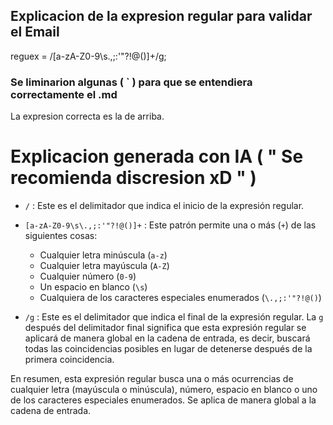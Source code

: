 ## Explicacion de la expresion regular para validar el Email

reguex = /[a-zA-Z0-9\s\.,;:'"?!@()]+/g;

### Se liminarion algunas  ( ` ) para que se entendiera correctamente el .md

La expresion correcta es la de arriba.

# Explicacion generada con IA ( " Se recomienda discresion xD " )

- `/` : Este es el delimitador que indica el inicio de la expresión regular.

- `[a-zA-Z0-9\s\.,;:'"?!@()]+` : Este patrón permite una o más (`+`) de las siguientes cosas:
  - Cualquier letra minúscula (`a-z`)
  - Cualquier letra mayúscula (`A-Z`)
  - Cualquier número (`0-9`)
  - Un espacio en blanco (`\s`)
  - Cualquiera de los caracteres especiales enumerados (`\.,;:'"?!@()`)

- `/g` : Este es el delimitador que indica el final de la expresión regular. La `g` después del delimitador final significa que esta expresión regular se aplicará de manera global en la cadena de entrada, es decir, buscará todas las coincidencias posibles en lugar de detenerse después de la primera coincidencia.

En resumen, esta expresión regular busca una o más ocurrencias de cualquier letra (mayúscula o minúscula), número, espacio en blanco o uno de los caracteres especiales enumerados. Se aplica de manera global a la cadena de entrada.
